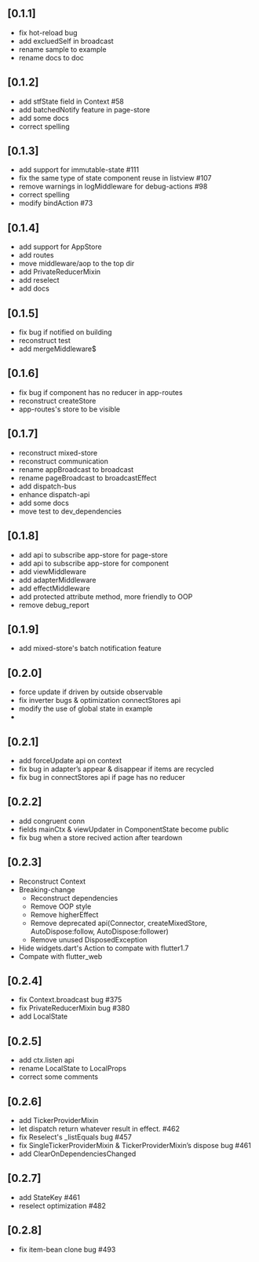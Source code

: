 ## [0.1.1]

-   fix hot-reload bug
-   add excluedSelf in broadcast
-   rename sample to example
-   rename docs to doc

## [0.1.2]

-   add stfState field in Context #58
-   add batchedNotify feature in page-store
-   add some docs
-   correct spelling

## [0.1.3]

-   add support for immutable-state #111
-   fix the same type of state component reuse in listview #107
-   remove warnings in logMiddleware for debug-actions #98
-   correct spelling
-   modify bindAction #73

## [0.1.4]

-   add support for AppStore
-   add routes
-   move middleware/aop to the top dir
-   add PrivateReducerMixin
-   add reselect
-   add docs

## [0.1.5]

-   fix bug if notified on building
-   reconstruct test
-   add mergeMiddleware\$

## [0.1.6]

-   fix bug if component has no reducer in app-routes
-   reconstruct createStore
-   app-routes's store to be visible

## [0.1.7]
-   reconstruct mixed-store
-   reconstruct communication
-   rename appBroadcast to broadcast
-   rename pageBroadcast to broadcastEffect
-   add dispatch-bus
-   enhance dispatch-api
-   add some docs
-   move test to dev_dependencies

## [0.1.8]
-   add api to subscribe app-store for page-store
-   add api to subscribe app-store for component
-   add viewMiddleware
-   add adapterMiddleware
-   add effectMiddleware
-   add protected attribute method, more friendly to OOP
-   remove debug_report

## [0.1.9]
- add mixed-store's batch notification feature

## [0.2.0]
- force update if driven by outside observable 
- fix inverter bugs & optimization connectStores api 
- modify the use of global state in example 
- 
## [0.2.1]
- add forceUpdate api on context
- fix bug in adapter’s appear & disappear if items are recycled
- fix bug in connectStores api if page has no reducer

## [0.2.2]
- add congruent conn 
- fields mainCtx & viewUpdater in ComponentState become public 
- fix bug when a store recived action after teardown

## [0.2.3]
- Reconstruct Context
- Breaking-change 
  - Reconstruct dependencies
  - Remove OOP style
  - Remove higherEffect
  - Remove deprecated api(Connector, createMixedStore, AutoDispose:follow, AutoDispose:follower)
  - Remove unused DisposedException
- Hide widgets.dart's Action to compate with flutter1.7
- Compate with flutter_web

## [0.2.4]
- fix Context.broadcast bug #375
- fix PrivateReducerMixin bug #380 
- add LocalState

## [0.2.5]
- add ctx.listen api
- rename LocalState to LocalProps
- correct some comments 

## [0.2.6]
- add TickerProviderMixin
- let dispatch return whatever result in effect. #462 
- fix Reselect's _listEquals bug #457 
- fix SingleTickerProviderMixin & TickerProviderMixin’s dispose bug #461 
- add ClearOnDependenciesChanged 

## [0.2.7]
- add StateKey #461
- reselect optimization #482

## [0.2.8]
- fix item-bean clone bug #493

